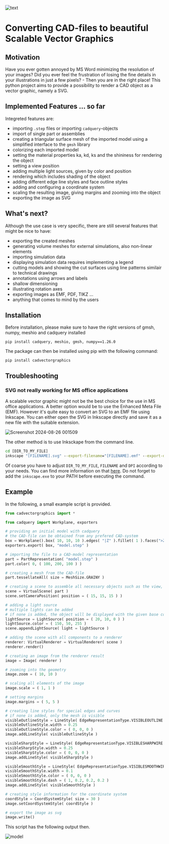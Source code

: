 ![text](https://github.com/user-attachments/assets/be9573e3-ace3-4fa9-aa16-111a16a2170c)

# Converting CAD-files to beautiful Scalable Vector Graphics

## Motivation
Have you ever gotten annoyed by MS Word minimizing the resolution of your images? Did you ever feel the frustration of losing the fine details in your illustrations in just a few pixels? - Then you are in the right place! 
This python project aims to provide a possibility to render a CAD object as a vector graphic, namely a SVG. 

## Implemented Features ... so far
Integreted features are:
* importing `.step` files or importing `cadquery`-objects
* import of single part or assemblies
* creating a triangular surface mesh of the imported model using a simplified interface to the `gmsh` library
* colorizing each imported model
* setting the material properties ka, kd, ks and the shininess for rendering the object
* setting a view position
* adding multiple light sources, given by color and position
* rendering which includes shading of the object
* adding different edge line styles and face outline styles
* adding and configuring a coordinate system
* scaling the resulting image, giving margins and zooming into the object
* exporting the image as SVG

## What's next?
Although the use case is very specific, there are still several features that might be nice to have:
* exporting the created meshes
* generating volume meshes for external simulations, also non-linear elements
* importing simulation data
* displaying simulation data requires implementing a legend
* cutting models and showing the cut surfaces using line patterns similair to technical drawings
* annotations using arrows and labels
* shallow dimensioning
* illustrating rotation axes
* exporting images as EMF, PDF, TIKZ ...
* anything that comes to  mind by the users

## Installation
Before installation, please make sure to have the right versions of gmsh, numpy, meshio and cadquery installed
```
pip install cadquery, meshio, gmsh, numpy==1.26.0
```

The package can then be installed using pip with the following command:
```
pip install cadvectorgraphics
```

## Troubleshooting

### SVG not really working for MS office applications
A scalable vector graphic might not be the best choice for the use in MS office applications. A better option would be to use the Enhanced Meta File (EMF). However it's quite easy to convert an SVG to an EMF file using Inkscape. You can either open the SVG in Inkscape directly and save it as a new file with the suitable extension.   

![Screenshot 2024-08-26 001509](https://github.com/user-attachments/assets/78759fe1-4c3f-46bd-9cb7-3c973e684ed4)

The other method is to use Inksckape from the command line.
```bat
cd [DIR_TO_MY_FILE]
inkscape "[FILENAME].svg" --export-filename="[FILENAME].emf" --export-dpi="[DPI]"
```
Of coarse you have to adjust `DIR_TO_MY_FILE`, `FILENAME` and `DPI` according to your needs. You can find more information on that [here](https://wiki.inkscape.org/wiki/Using_the_Command_Line). Do not forget to add the `inkscape.exe` to your PATH before executing the command.

## Example

In the following, a small example script is provided.

```python
from cadvectorgraphics import *

from cadquery import Workplane, exporters

# providing an initial model with cadquery
# the CAD-file can be obtained from any prefered CAD-system
box = Workplane().box( 10, 10, 10 ).edges( "|Z" ).fillet( 1 ).faces(">Z").workplane().cboreHole( 5, 7, 3 )
exporters.export( box, "model.step" )

# importing the file to a CAD-model representation
part = PartRepresentation( "model.step" )
part.color( 0, ( 100, 200, 100 ) )

# creating a mesh from the CAD-file
part.tessellateAll( size = MeshSize.GRAINY )

# creating a scene to assemble all necessary objects such as the view, the ligths and the model
scene = VirtualScene( part )
scene.setCameraPosition( position = ( 15, 15, 15 ) )

# adding a light source
# multiple lights can be added
# if none is added, the object will be displayed with the given base color
lightSource = LightSource( position = ( 20, 10, 0 ) )
lightSource.color = ( 150, 50, 255 )
scene.appendLightSource( light = lightSource )

# adding the scene with all components to a renderer
renderer: VirtualRenderer = VirtualRenderer( scene )
renderer.render()

# creating an image from the renderer result
image = Image( renderer )

# zooming into the geometry
image.zoom = ( 10, 10 )

# scaling all elements of the image
image.scale = ( 1, 1 )

# setting margins
image.margins = ( 5, 5 )

# creating line styles for special edges and curves
# if none is added, only the mesh is visible
visibleOutlineStyle = LineStyle( EdgeRepresentationType.VISIBLEOUTLINE )
visibleOutlineStyle.width = 0.25
visibleOutlineStyle.color = ( 0, 0, 0 )
image.addLineStyle( visibleOutlineStyle )

visibleSharpStyle = LineStyle( EdgeRepresentationType.VISIBLESHARPWIRE )
visibleSharpStyle.width = 0.25
visibleSharpStyle.color = ( 0, 0, 0 )
image.addLineStyle( visibleSharpStyle )

visibleSmoothStyle = LineStyle( EdgeRepresentationType.VISIBLESMOOTHWIRE )
visibleSmoothStyle.width = 0.1
visibleSmoothStyle.color = ( 0, 0, 0 )
visibleSmoothStyle.dash = ( 1, 0.2, 0.2, 0.2 )
image.addLineStyle( visibleSmoothStyle )

# creating style information for the coordinate system
coordStyle = CoordSystemStyle( size = 30 )
image.setCoordSystemStyle( coordStyle )

# export the image as svg
image.write()
```
This script has the following output then.   

![model](https://github.com/user-attachments/assets/aa6a991a-92cc-470f-bacb-3266e1cf7dba)


